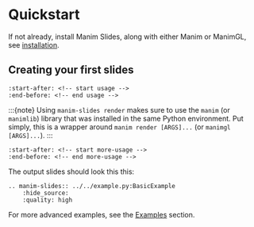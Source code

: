 # Quickstart

If not already, install Manim Slides, along with either Manim or ManimGL,
see [installation](/installation).

## Creating your first slides

```{include} ../../README.md
:start-after: <!-- start usage -->
:end-before: <!-- end usage -->
```

:::{note}
Using `manim-slides render` makes sure to use the `manim`
(or `manimlib`) library that was installed in the same Python environment.
Put simply, this is a wrapper around
`manim render [ARGS]...` (or `manimgl [ARGS]...`).
:::


```{include} ../../README.md
:start-after: <!-- start more-usage -->
:end-before: <!-- end more-usage -->
```

The output slides should look this this:

```{eval-rst}
.. manim-slides:: ../../example.py:BasicExample
    :hide_source:
    :quality: high
```

For more advanced examples,
see the [Examples](/reference/examples) section.
